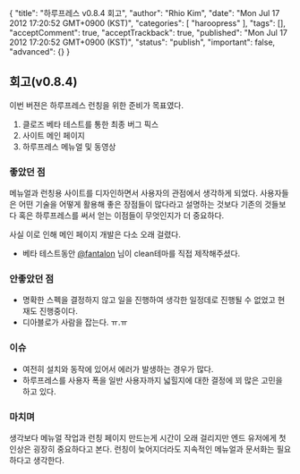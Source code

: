 {
    "title": "하루프레스 v0.8.4 회고",
    "author": "Rhio Kim",
    "date": "Mon Jul 17 2012 17:20:52 GMT+0900 (KST)",
    "categories": [
        "haroopress"
    ],
    "tags": [],
    "acceptComment": true,
    "acceptTrackback": true,
    "published": "Mon Jul 17 2012 17:20:52 GMT+0900 (KST)",
    "status": "publish",
    "important": false,
    "advanced": {}
}

## 회고(v0.8.4)
이번 버젼은 하루프레스 런칭을 위한 준비가 목표였다.

1. 클로즈 베타 테스트를 통한 최종 버그 픽스
2. 사이트 메인 페이지 
3. 하루프레스 메뉴얼 및 동영상

### 좋았던 점
메뉴얼과 런칭용 사이트를 디자인하면서 사용자의 관점에서 생각하게 되었다. 
사용자들은 어떤 기술을 어떻게 활용해 좋은 장점들이 많다라고 설명하는 것보다 기존의 것들보다 혹은 하루프레스를 써서 얻는 이점들이 무엇인지가 더 중요하다. 

사실 이로 인해 메인 페이지 개발은 다소 오래 걸렸다.

* 베타 테스트동안 [@fantalon](http://twitter.com/fantalon) 님이 clean테마를 직접 제작해주셨다.

### 안좋았던 점
* 명확한 스펙을 결정하지 않고 일을 진행하여 생각한 일정데로 진행될 수 없었고 현재도 진행중이다.
* 디아블로가 사람을 잡는다. ㅠ.ㅠ

### 이슈
* 여전히 설치와 동작에 있어서 에러가 발생하는 경우가 많다.
* 하루프레스를 사용자 폭을 일반 사용자까지 넓힐지에 대한 결정에 꾀 많은 고민을 하고 있다.

### 마치며
생각보다 메뉴얼 작업과 런칭 페이지 만드는게 시간이 오래 걸리지만 엔드 유저에게 첫 인상은 굉장히 중요하다고 본다. 
런칭이 늦어지더라도 지속적인 메뉴얼과 문서화는 필요하다고 생각한다.
